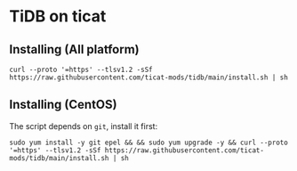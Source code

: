 # TiDB on ticat

## Installing (All platform)
```
curl --proto '=https' --tlsv1.2 -sSf https://raw.githubusercontent.com/ticat-mods/tidb/main/install.sh | sh
```

## Installing (CentOS)
The script depends on `git`, install it first:
```
sudo yum install -y git epel && && sudo yum upgrade -y && curl --proto '=https' --tlsv1.2 -sSf https://raw.githubusercontent.com/ticat-mods/tidb/main/install.sh | sh
```
